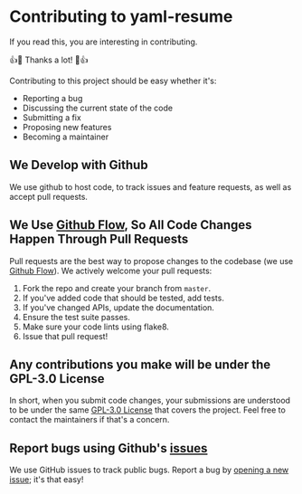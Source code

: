 # Contributing to yaml-resume

If you read this, you are interesting in contributing.

:+1::tada: Thanks a lot! :tada::+1:

Contributing to this project should be easy whether it's:

- Reporting a bug
- Discussing the current state of the code
- Submitting a fix
- Proposing new features
- Becoming a maintainer

## We Develop with Github
We use github to host code, to track issues and feature requests, as well as accept pull requests.

## We Use [Github Flow](https://guides.github.com/introduction/flow/index.html), So All Code Changes Happen Through Pull Requests
Pull requests are the best way to propose changes to the codebase (we use [Github Flow](https://guides.github.com/introduction/flow/index.html)).
We actively welcome your pull requests:

1. Fork the repo and create your branch from `master`.
2. If you've added code that should be tested, add tests.
3. If you've changed APIs, update the documentation.
4. Ensure the test suite passes.
5. Make sure your code lints using flake8.
6. Issue that pull request!

## Any contributions you make will be under the GPL-3.0 License
In short, when you submit code changes, your submissions are understood to be under the same [GPL-3.0 License](https://github.com/notsag/yaml-resume/blob/master/LICENSE) that covers the project.
Feel free to contact the maintainers if that's a concern.

## Report bugs using Github's [issues](https://github.com/notsag/yaml-resume/issues)
We use GitHub issues to track public bugs. Report a bug by [opening a new issue](); it's that easy!
